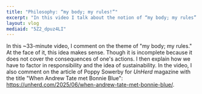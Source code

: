 ```yaml
---
title: "Philosophy: “my body; my rules!”"
excerpt: "In this video I talk about the notion of “my body; my rules” and how it is incomplete because it does not cover responsibility."
layout: vlog
mediaid: "5Z2_dpuz4LI"
---
```


In this ~33-minute video, I comment on the theme of "my body; my
rules." At the face of it, this idea makes sense. Though it is
incomplete because it does not cover the consequences of one's
actions. I then explain how we have to factor in responsibility and
the idea of sustainability. In the video, I also comment on the
article of Poppy Sowerby for _UnHerd_ magazine with the title "When
Andrew Tate met Bonnie Blue":
<https://unherd.com/2025/06/when-andrew-tate-met-bonnie-blue/>.
